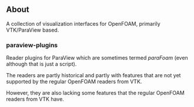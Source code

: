 ## About

A collection of visualization interfaces for OpenFOAM, primarily
VTK/ParaView based.


### paraview-plugins

Reader plugins for ParaView which are sometimes termed _paraFoam_
(even although that is just a script).

The readers are partly historical and partly with features that are
not yet supported by the regular OpenFOAM readers from VTK.

However, they are also lacking some features that the regular OpenFOAM
readers from VTK have.
